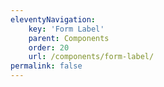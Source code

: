 ```yaml
---
eleventyNavigation:
    key: 'Form Label'
    parent: Components
    order: 20
    url: /components/form-label/
permalink: false
---
```

